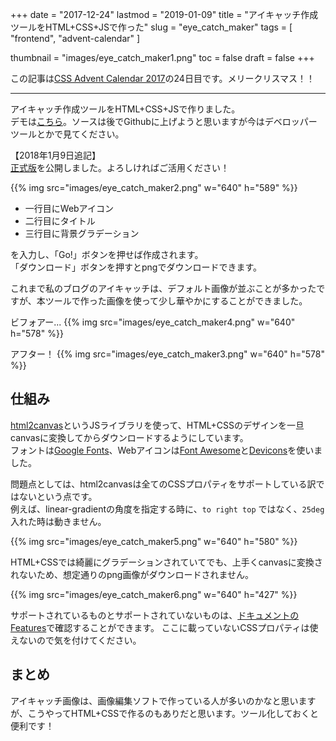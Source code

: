 +++
date = "2017-12-24"
lastmod = "2019-01-09"
title = "アイキャッチ作成ツールをHTML+CSS+JSで作った"
slug = "eye_catch_maker"
tags = [
  "frontend",
  "advent-calendar"
]

thumbnail = "images/eye_catch_maker1.png"
toc = false
draft = false
+++

この記事は[CSS Advent Calendar 2017](https://qiita.com/advent-calendar/2017/css/)の24日目です。メリークリスマス！！

---

アイキャッチ作成ツールをHTML+CSS+JSで作りました。  
デモは[こちら](http://blog.zzzmisa.com/tool/eye_catch_maker/)。ソースは後でGithubに上げようと思いますが今はデベロッパーツールとかで見てください。

【2018年1月9日追記】  
[正式版](https://featured-image-maker.zzzmisa.com/)を公開しました。よろしければご活用ください！


{{% img src="images/eye_catch_maker2.png" w="640" h="589" %}}

* 一行目にWebアイコン
* 二行目にタイトル
* 三行目に背景グラデーション

を入力し、「Go!」ボタンを押せば作成されます。  
「ダウンロード」ボタンを押すとpngでダウンロードできます。  

これまで私のブログのアイキャッチは、デフォルト画像が並ぶことが多かったですが、本ツールで作った画像を使って少し華やかにすることができました。

ビフォアー...
{{% img src="images/eye_catch_maker4.png" w="640" h="578" %}}

アフター！
{{% img src="images/eye_catch_maker3.png" w="640" h="578" %}}


## 仕組み

[html2canvas](https://github.com/niklasvh/html2canvas/)というJSライブラリを使って、HTML+CSSのデザインを一旦canvasに変換してからダウンロードするようにしています。  
フォントは[Google Fonts](https://fonts.google.com/)、Webアイコンは[Font Awesome](http://fontawesome.io/)と[Devicons](http://vorillaz.github.io/devicons/)を使いました。

問題点としては、html2canvasは全てのCSSプロパティをサポートしている訳ではないという点です。  
例えば、linear-gradientの角度を指定する時に、`to right top` ではなく、`25deg` 入れた時は動きません。

{{% img src="images/eye_catch_maker5.png" w="640" h="580" %}}

HTML+CSSでは綺麗にグラデーションされていてでも、上手くcanvasに変換されないため、想定通りのpng画像がダウンロードされません。

{{% img src="images/eye_catch_maker6.png"  w="640" h="427" %}}


サポートされているものとサポートされていないものは、[ドキュメントのFeatures](http://html2canvas.hertzen.com/features/)で確認することができます。
ここに載っていないCSSプロパティは使えないので気を付けてください。

## まとめ

アイキャッチ画像は、画像編集ソフトで作っている人が多いのかなと思いますが、こうやってHTML+CSSで作るのもありだと思います。ツール化しておくと便利です！

